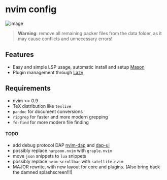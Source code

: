 # nvim config

![image](https://user-images.githubusercontent.com/45210978/233858627-e067a2a4-4b18-4a2e-b079-6fd26ada45ea.png)

> **Warning**: remove all remaining packer files from the data folder, as it may cause conflicts and unnecessary errors!

## Features

- Easy and simple LSP usage, automatic install and setup [Mason](https://github.com/williamboman/mason.nvimhttps://github.com/williamboman/mason.nvim)
- Plugin management through [Lazy](https://github.com/folke/lazy.nvimhttps://github.com/folke/lazy.nvim)

## Requirements

- nvim >= 0.9
- TeX distribution like `texlive`
- `pandoc` for document conversions
- `ripgrep` for faster and more modern grepping
- `fd-find` for more modern file finding

#### TODO

- add debug protocol DAP [nvim-dap](https://github.com/mfussenegger/nvim-dap)
  and [dap-ui](https://github.com/rcarriga/nvim-dap-ui)
- possibly replace `harpoon.nvim` with `graple.nvim`
- move `json` snippets to `lua` snippets
- possibly replace `nvim-scrollbar` with `satellite.nvim`
- MAJOR rewrite, with new layout for core and plugins. (Also bring back the damned splashscreen!!!)
